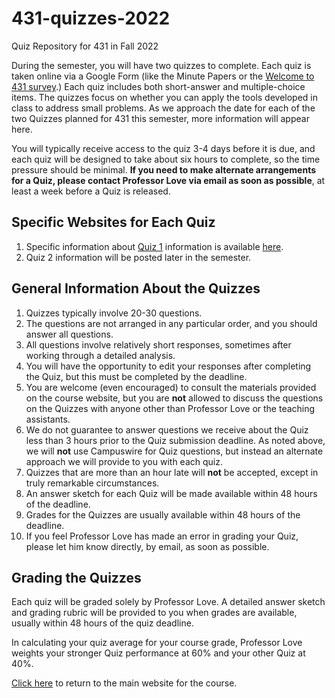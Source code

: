 # 431-quizzes-2022

Quiz Repository for 431 in Fall 2022

During the semester, you will have two quizzes to complete. Each quiz is taken online via a Google Form (like the Minute Papers or the [Welcome to 431 survey](https://bit.ly/431-2022-welcome-survey).) Each quiz includes both short-answer and multiple-choice items. The quizzes focus on whether you can apply the tools developed in class to address small problems. As we approach the date for each of the two Quizzes planned for 431 this semester, more information will appear here.

You will typically receive access to the quiz 3-4 days before it is due, and each quiz will be designed to take about six hours to complete, so the time pressure should be minimal. **If you need to make alternate arrangements for a Quiz, please contact Professor Love via email as soon as possible**, at least a week before a Quiz is released. 

## Specific Websites for Each Quiz

1. Specific information about [Quiz 1](https://github.com/THOMASELOVE/431-quizzes-2022/tree/main/quiz1) information is available [here](https://github.com/THOMASELOVE/431-quizzes-2022/tree/main/quiz1).
2. Quiz 2 information will be posted later in the semester.

## General Information About the Quizzes

1. Quizzes typically involve 20-30 questions. 
2. The questions are not arranged in any particular order, and you should answer all questions.
3. All questions involve relatively short responses, sometimes after working through a detailed analysis.
4. You will have the opportunity to edit your responses after completing the Quiz, but this must be completed by the deadline.
5. You are welcome (even encouraged) to consult the materials provided on the course website, but you are **not** allowed to discuss the questions on the Quizzes with anyone other than Professor Love or the teaching assistants.
6. We do not guarantee to answer questions we receive about the Quiz less than 3 hours prior to the Quiz submission deadline. As noted above, we will **not** use Campuswire for Quiz questions, but instead an alternate approach we will provide to you with each quiz.
7. Quizzes that are more than an hour late will **not** be accepted, except in truly remarkable circumstances.
8. An answer sketch for each Quiz will be made available within 48 hours of the deadline. 
9. Grades for the Quizzes are usually available within 48 hours of the deadline. 
10. If you feel Professor Love has made an error in grading your Quiz, please let him know directly, by email, as soon as possible.

## Grading the Quizzes

Each quiz will be graded solely by Professor Love. A detailed answer sketch and grading rubric will be provided to you when grades are available, usually within 48 hours of the quiz deadline. 

In calculating your quiz average for your course grade, Professor Love weights your stronger Quiz performance at 60% and your other Quiz at 40%.

[Click here](https://thomaselove.github.io/431-2022/) to return to the main website for the course.
